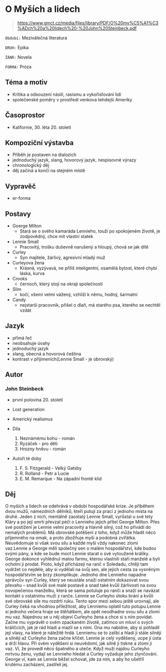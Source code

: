# O Myších a lidech

> https://www.gmct.cz/media/files/library/PDF/O%20my%C5%A1%C3%ADch%20a%20lidech%20-%20John%20Steinbeck.pdf


``Období:`` Meziválečná literatura

``DRUH:`` Epika

``ŽÁNR:`` Novela

``FORMA:`` Próza

## Téma a motiv

- Kritika a odsouzení násilí, rasismu a vykořisťování lidí
- společenské poměry v prostředí venkova tehdejší Ameriky

## Časoprostor

- Kalifornie, 30. léta 20. století

## Kompoziční výstavba

- Příběh je postaven na dialozích
- jednoduchý jazyk, slang, hovorový jazyk, nespisovné výrazy
- chronologický děj
- děj začíná a končí na stejném místě

## Vypravěč

- er-forma

## Postavy

- Goerge Milton
    - Stará se o svého kamaráda Lennieho, touží po spokojeném životě, je zodpovědný, chce mít vlastní statek
- Lennie Small
    - Pracovitý, trošku duševně narušený a hloupý, chová se jak dítě
- Curley
    - Syn majitele, žárlivý, agresivní mladý muž
- Curleyova žena
    - Krásná, vyzývavá, ne příliš inteligentní, osamělá bytost, které chybí láska, kurva
- Crooks
    - černoch, který stojí na okraji společnosti
- Slim
    - kočí, všemi velmi vážený, vzhlíží k němu, hodný, šarmatní
- Candy
    - nejstarší pracovník, přišel o dlaň, má starého psa, kterého se nechtěl vzdát

## Jazyk

- přímá řeč
- neobsahuje úvahy
- jednoduchý jazyk
- slang, obecná a hovorová čeština
- kontrast v přijimeních(Lennie Small - je obrovský)

## Autor

### John Steinbeck

- první polovina 20. století
- Lost generation
- Americký realismus
- Díla
    1. Neznámému bohu - román
    2. Ryzáček - pro děti
    3. Hrozny hněvu - román

- Autoři té doby
    1. F. S. Fitzgerald - Velký Gatsby
    2. R. Rolland - Petr a Lucie
    3. E. M. Remarque - Na západní frontě klid

## Děj

O myších a lidech se odehrává v období hospodářské krize. Je příběhem dvou mužů, námezdních dělníků, kteří putují za prací z jednoho místa na druhé. Jeden z nich, mentálně zaostalý Lennie Small, vyrůstal u své tety Kláry a po její smrti převzal péči o Lennieho jejich přítel George Milton. Přes své postižení je Lennie velmi pracovitý a hlavně silný, což ho přivádí do nemalých problémů. Má obrovské potěšení z toho, když může hladit něco příjemného na omak, a proto zbožňuje myši a podobná zvířátka. Neuvědomuje si však svou sílu a každé myši vždy nakonec zlomí vaz.Lennie a George měli společný sen o malém hospodářství, kde budou svými pány, a kde se bude moct Lennie starat o své vytoužené králíky. George dokonce vyhlédnul malou farmu, kterou vlastnili staří manželé a byli ochotni ji prodat. Proto, když přicházejí na ranč v Soledadu, chtějí tam vydržet co nejdéle, aby si vydělali na svůj sen, ale jejich cesta za vysněným hospodářstvím se brzy zkomplikuje. Jednoho dne Lennieho napadne správcův syn Curley, který se neustále snaží ostatním dokazovat svou převahu – snad kvůli své malé postavě a snad také kvůli žárlivosti na svou novopečenou manželku, která se sama potuluje po ranči a snaží se navázat kontakt s ostatnímu muži z ranče. Lennie se Curleyho útoku brání a kvůli své obrovské síle mu rozdrtí ruku. Tento spor mezi sebou ještě urovnají, ale Curley čeká na vhodnou příležitost, aby Lenniemu oplatil tuto potupu.Lennie si jednoho večera hraje se štěňátkem, ale opět neodhadne svou sílu a zlomí mu vaz. Najednou se u něj objeví Curleyho žena a chce si s ním povídat. Začne mu vyprávět o svém zpackaném životě, zatímco on mluví o svých králíčcích, jak je rád hladí a mazlí se s nimi. Ona mu nabídne, aby si pohladil její vlasy, na které je náležitě hrdá. Lenniemu se to zalíbí a hladí ji stále silněji a silněji až Curleyho žena začne křičet. Lennie je celý vyděšený, ucpe jí ústa a drží hlavu. Při svém vyděšení si neuvědomí, jak silně ji tiskne a zlomí ji vaz. Ví, že provedl něco špatného a uteče. Když muži najdou Curleyho mrtvou ženu, vydají se Lennieho hledat a Curley vyžaduje jeho zlynčování. George ví, kam se Lennie běžel schovat, jde za ním, a aby ho ušetřil krutému zacházení, zastřelí jej.